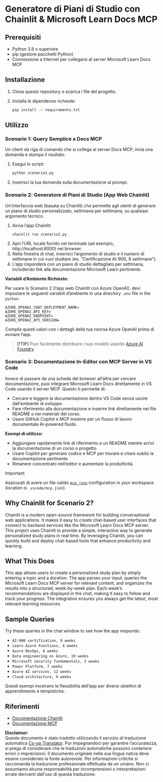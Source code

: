 <!--
CO_OP_TRANSLATOR_METADATA:
{
  "original_hash": "a05fb941810e539147fec53aaadbb6fd",
  "translation_date": "2025-06-21T14:29:22+00:00",
  "source_file": "09-CaseStudy/docs-mcp/solution/python/README.md",
  "language_code": "it"
}
-->
# Generatore di Piani di Studio con Chainlit & Microsoft Learn Docs MCP

## Prerequisiti

- Python 3.8 o superiore  
- pip (gestore pacchetti Python)  
- Connessione a Internet per collegarsi al server Microsoft Learn Docs MCP  

## Installazione

1. Clona questo repository o scarica i file del progetto.  
2. Installa le dipendenze richieste:

   ```bash
   pip install -r requirements.txt
   ```

## Utilizzo

### Scenario 1: Query Semplice a Docs MCP  
Un client da riga di comando che si collega al server Docs MCP, invia una domanda e stampa il risultato.

1. Esegui lo script:  
   ```bash
   python scenario1.py
   ```  
2. Inserisci la tua domanda sulla documentazione al prompt.

### Scenario 2: Generatore di Piani di Studio (App Web Chainlit)  
Un’interfaccia web (basata su Chainlit) che permette agli utenti di generare un piano di studio personalizzato, settimana per settimana, su qualsiasi argomento tecnico.

1. Avvia l’app Chainlit:  
   ```bash
   chainlit run scenario2.py
   ```  
2. Apri l’URL locale fornito nel terminale (ad esempio, http://localhost:8000) nel browser.  
3. Nella finestra di chat, inserisci l’argomento di studio e il numero di settimane in cui vuoi studiare (es. "Certificazione AI-900, 8 settimane").  
4. L’app risponderà con un piano di studio dettagliato per settimana, includendo link alla documentazione Microsoft Learn pertinente.

**Variabili d’Ambiente Richieste:**  

Per usare lo Scenario 2 (l’app web Chainlit con Azure OpenAI), devi impostare le seguenti variabili d’ambiente in una directory `.env` file in the `python`:

```
AZURE_OPENAI_CHAT_DEPLOYMENT_NAME=
AZURE_OPENAI_API_KEY=
AZURE_OPENAI_ENDPOINT=
AZURE_OPENAI_API_VERSION=
```

Compila questi valori con i dettagli della tua risorsa Azure OpenAI prima di avviare l’app.

> **[!TIP]** Puoi facilmente distribuire i tuoi modelli usando [Azure AI Foundry](https://ai.azure.com/).

### Scenario 3: Documentazione In-Editor con MCP Server in VS Code

Invece di passare da una scheda del browser all’altra per cercare documentazione, puoi integrare Microsoft Learn Docs direttamente in VS Code usando il server MCP. Questo ti permette di:  
- Cercare e leggere la documentazione dentro VS Code senza uscire dall’ambiente di sviluppo.  
- Fare riferimento alla documentazione e inserire link direttamente nei file README o nei materiali del corso.  
- Usare GitHub Copilot e MCP insieme per un flusso di lavoro documentale AI-powered fluido.

**Esempi di utilizzo:**  
- Aggiungere rapidamente link di riferimento a un README mentre scrivi la documentazione di un corso o progetto.  
- Usare Copilot per generare codice e MCP per trovare e citare subito la documentazione pertinente.  
- Rimanere concentrato nell’editor e aumentare la produttività.

> [!IMPORTANT]  
> Assicurati di avere un file valido [`mcp.json`](../../../../../../09-CaseStudy/docs-mcp/solution/scenario3/mcp.json) configuration in your workspace (location is `.vscode/mcp.json`).

## Why Chainlit for Scenario 2?

Chainlit is a modern open-source framework for building conversational web applications. It makes it easy to create chat-based user interfaces that connect to backend services like the Microsoft Learn Docs MCP server. This project uses Chainlit to provide a simple, interactive way to generate personalized study plans in real time. By leveraging Chainlit, you can quickly build and deploy chat-based tools that enhance productivity and learning.

## What This Does

This app allows users to create a personalized study plan by simply entering a topic and a duration. The app parses your input, queries the Microsoft Learn Docs MCP server for relevant content, and organizes the results into a structured, week-by-week plan. Each week’s recommendations are displayed in the chat, making it easy to follow and track your progress. The integration ensures you always get the latest, most relevant learning resources.

## Sample Queries

Try these queries in the chat window to see how the app responds:

- `AI-900 certification, 8 weeks`
- `Learn Azure Functions, 4 weeks`
- `Azure DevOps, 6 weeks`
- `Data engineering on Azure, 10 weeks`
- `Microsoft security fundamentals, 5 weeks`
- `Power Platform, 7 weeks`
- `Azure AI services, 12 weeks`
- `Cloud architecture, 9 weeks`

Questi esempi mostrano la flessibilità dell’app per diversi obiettivi di apprendimento e tempistiche.

## Riferimenti

- [Documentazione Chainlit](https://docs.chainlit.io/)  
- [Documentazione MCP](https://github.com/MicrosoftDocs/mcp)

**Disclaimer**:  
Questo documento è stato tradotto utilizzando il servizio di traduzione automatica [Co-op Translator](https://github.com/Azure/co-op-translator). Pur impegnandoci per garantire l’accuratezza, si prega di considerare che le traduzioni automatiche possono contenere errori o imprecisioni. Il documento originale nella sua lingua nativa deve essere considerato la fonte autorevole. Per informazioni critiche si raccomanda la traduzione professionale effettuata da un umano. Non ci assumiamo alcuna responsabilità per incomprensioni o interpretazioni errate derivanti dall’uso di questa traduzione.